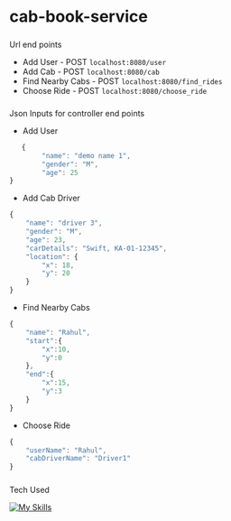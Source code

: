 # cab-book-service

#####
Url end points
* Add User - POST 
```localhost:8080/user ```
* Add Cab - POST
```localhost:8080/cab ```
* Find Nearby Cabs - POST
```localhost:8080/find_rides ```
* Choose Ride - POST
``` localhost:8080/choose_ride ```


##### 
Json Inputs for controller end points
* Add User
```javascript
   {
        "name": "demo name 1",
        "gender": "M",
        "age": 25
}
```

* Add Cab Driver
```javascript
{
    "name": "driver 3",
    "gender": "M",
    "age": 23,
    "carDetails": "Swift, KA-01-12345",
    "location": {
        "x": 18,
        "y": 20
    }
}
```

* Find Nearby Cabs
```javascript
{
    "name": "Rahul",
    "start":{
        "x":10,
        "y":0
    },
    "end":{
        "x":15,
        "y":3
    }
}
```

* Choose Ride 
```javascript
{
    "userName": "Rahul",
    "cabDriverName": "Driver1"
}
```



#####
Tech Used

[![My Skills](https://skills.thijs.gg/icons?i=java,spring,idea&theme=light)](https://skills.thijs.gg)
